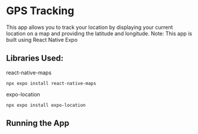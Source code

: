 # GPS Tracking
This app allows you to track your location by displaying your current location on a map and providing the latitude and longitude.
Note: This app is built using React Native Expo

## Libraries Used:
react-native-maps
```
npx expo install react-native-maps
```
expo-location
```
npx expo install expo-location
```

## Running the App

```

```
